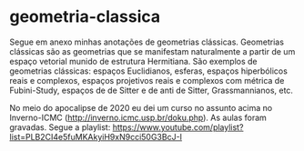 # geometria-classica

Segue em anexo minhas anotações de geometrias clássicas. Geometrias clássicas são as geometrias que se manifestam naturalmente a partir de um espaço vetorial munido de estrutura Hermitiana. São exemplos de geometrias clássicas: espaços Euclidianos, esferas, espaços hiperbólicos reais e complexos, espaços projetivos reais e complexos com métrica de Fubini-Study, espaços de de Sitter e de anti de Sitter, Grassmannianos, etc. 

No meio do apocalipse de 2020 eu dei um curso no assunto acima no Inverno-ICMC (http://inverno.icmc.usp.br/doku.php). As aulas foram gravadas. Segue a playlist:
https://www.youtube.com/playlist?list=PLB2CI4e5fuMKAkyiH9xN9cci50G3BcJ-I
